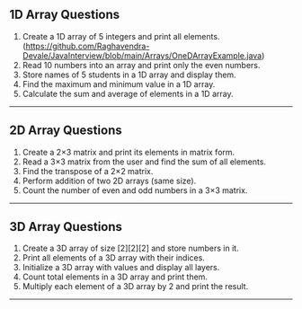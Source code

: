 ##  1D Array Questions
1. Create a 1D array of 5 integers and print all elements.(https://github.com/Raghavendra-Devale/JavaInterview/blob/main/Arrays/OneDArrayExample.java)
2. Read 10 numbers into an array and print only the even numbers.
3. Store names of 5 students in a 1D array and display them.
4. Find the maximum and minimum value in a 1D array.
5. Calculate the sum and average of elements in a 1D array.

---
##  2D Array Questions

1. Create a 2×3 matrix and print its elements in matrix form.
2. Read a 3×3 matrix from the user and find the sum of all elements.
3. Find the transpose of a 2×2 matrix.
4. Perform addition of two 2D arrays (same size).
5. Count the number of even and odd numbers in a 3×3 matrix.

---
##  3D Array Questions

1. Create a 3D array of size \[2]\[2]\[2] and store numbers in it.
2. Print all elements of a 3D array with their indices.
3. Initialize a 3D array with values and display all layers.
4. Count total elements in a 3D array and print them.
5. Multiply each element of a 3D array by 2 and print the result.

---

